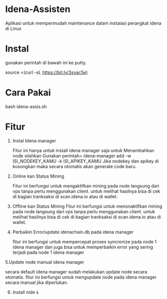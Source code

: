 # Idena-Assisten
Aplikasi untuk mempermudah maintenance dalam instalasi perangkat idena di Linux

# Instal
gunakan perintah di bawah ini ke putty.

source <(curl -sL https://bit.ly/3syac5e)


# Cara Pakai
bash idena-assis.sh
  
# Fitur
1. Instal Idena manager

   Fitur ini hanya untuk install idena manager saja
   untuk Menambahkan node silahkan Gunakan perintah= idena-manager add -w ISI_NODEKEY_KAMU -k ISI_APIKEY_KAMU Jika nodekey dan apikey di kosongkan maka secara otomatis  akan generate code baru.
  
2. Online kan Status Mining

   Fitur ini berfungsi untuk mengaktifkan mining pada node langsung dari vps tanpa perlu menggunakan client. untuk melihat hasilnya bisa di cek di bagian tranksaksi di      scan.idena.io atau di wallet.
   
3. Offline kan Status Mining
   Fitur ini berfungsi untuk menonaktifkan mining pada node langsung dari vps tanpa perlu menggunakan client. untuk melihat hasilnya bisa di cek di bagian tranksaksi di      scan.idena.io atau di wallet.
   
4. Perbaikin Error/update idenachain.db pada idena manager

   fitur ini berfungsi untuk mempercepat proses syncronize pada node 1 idena manager dan juga bisa untuk memperbaikin error yang sering terjadi pada node 1 idena manager
   
5.Update node manual idena manager

  secara default idena manager sudah melakukan update node secara otomatis. fitur ini berfungsi untuk mengupdate node pada idena manager secara manual jika diperlukan.
  
6. Install nide s
